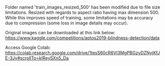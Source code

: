 Folder named 'train_images_resized_500' has been modified due to file size limitations. Resized with regards to aspect ratio having max dimension 500. While this improves speed of training, some limitations may be accuracy due to compression (some loss in image details may occur).

Original images can be downloaded at this link below:
https://www.kaggle.com/competitions/aptos2019-blindness-detection/data

Access Google Colab:
https://colab.research.google.com/drive/1tesS60cR6VI3MgPBGzyDZNyjKfJE-3Jy#scrollTo=kIReySXn5_Da
